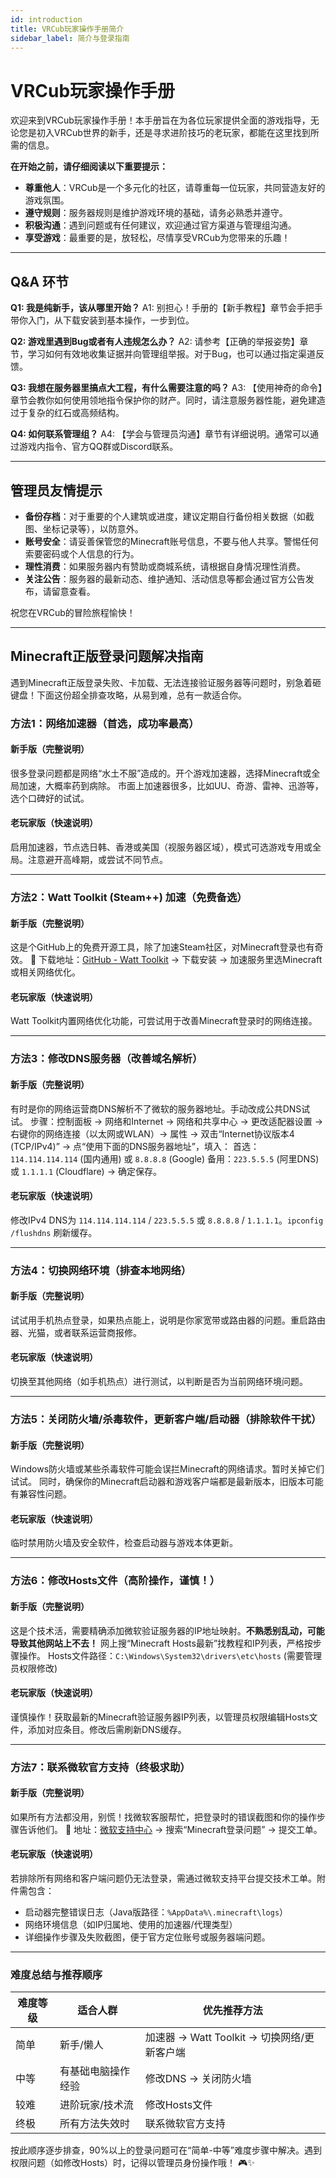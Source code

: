```yaml
---
id: introduction
title: VRCub玩家操作手册简介
sidebar_label: 简介与登录指南
---
```


# VRCub玩家操作手册

欢迎来到VRCub玩家操作手册！本手册旨在为各位玩家提供全面的游戏指导，无论您是初入VRCub世界的新手，还是寻求进阶技巧的老玩家，都能在这里找到所需的信息。

**在开始之前，请仔细阅读以下重要提示：**

*   **尊重他人**：VRCub是一个多元化的社区，请尊重每一位玩家，共同营造友好的游戏氛围。
*   **遵守规则**：服务器规则是维护游戏环境的基础，请务必熟悉并遵守。
*   **积极沟通**：遇到问题或有任何建议，欢迎通过官方渠道与管理组沟通。
*   **享受游戏**：最重要的是，放轻松，尽情享受VRCub为您带来的乐趣！

---

## **Q&A 环节**

**Q1: 我是纯新手，该从哪里开始？**
A1: 别担心！手册的【新手教程】章节会手把手带你入门，从下载安装到基本操作，一步到位。

**Q2: 游戏里遇到Bug或者有人违规怎么办？**
A2: 请参考【正确的举报姿势】章节，学习如何有效地收集证据并向管理组举报。对于Bug，也可以通过指定渠道反馈。

**Q3: 我想在服务器里搞点大工程，有什么需要注意的吗？**
A3: 【使用神奇的命令】章节会教你如何使用领地指令保护你的财产。同时，请注意服务器性能，避免建造过于复杂的红石或高频结构。

**Q4: 如何联系管理组？**
A4: 【学会与管理员沟通】章节有详细说明。通常可以通过游戏内指令、官方QQ群或Discord联系。

---

## **管理员友情提示**

*   **备份存档**：对于重要的个人建筑或进度，建议定期自行备份相关数据（如截图、坐标记录等），以防意外。
*   **账号安全**：请妥善保管您的Minecraft账号信息，不要与他人共享。警惕任何索要密码或个人信息的行为。
*   **理性消费**：如果服务器内有赞助或商城系统，请根据自身情况理性消费。
*   **关注公告**：服务器的最新动态、维护通知、活动信息等都会通过官方公告发布，请留意查看。

祝您在VRCub的冒险旅程愉快！

---

## **Minecraft正版登录问题解决指南**

遇到Minecraft正版登录失败、卡加载、无法连接验证服务器等问题时，别急着砸键盘！下面这份超全排查攻略，从易到难，总有一款适合你。

### **方法1：网络加速器（首选，成功率最高）**

#### **新手版（完整说明）**

很多登录问题都是网络“水土不服”造成的。开个游戏加速器，选择Minecraft或全局加速，大概率药到病除。
市面上加速器很多，比如UU、奇游、雷神、迅游等，选个口碑好的试试。

#### **老玩家版（快速说明）**

启用加速器，节点选日韩、香港或美国（视服务器区域），模式可选游戏专用或全局。注意避开高峰期，或尝试不同节点。

---

### **方法2：Watt Toolkit (Steam++) 加速（免费备选）**

#### **新手版（完整说明）**

这是个GitHub上的免费开源工具，除了加速Steam社区，对Minecraft登录也有奇效。
🔗 下载地址：[GitHub - Watt Toolkit](https://steampp.net/) → 下载安装 → 加速服务里选Minecraft或相关网络优化。

#### **老玩家版（快速说明）**

Watt Toolkit内置网络优化功能，可尝试用于改善Minecraft登录时的网络连接。

---

### **方法3：修改DNS服务器（改善域名解析）**

#### **新手版（完整说明）**

有时是你的网络运营商DNS解析不了微软的服务器地址。手动改成公共DNS试试。
步骤：控制面板 → 网络和Internet → 网络和共享中心 → 更改适配器设置 → 右键你的网络连接（以太网或WLAN）→ 属性 → 双击“Internet协议版本4 (TCP/IPv4)” → 点“使用下面的DNS服务器地址”，填入：
首选：`114.114.114.114` (国内通用) 或 `8.8.8.8` (Google)
备用：`223.5.5.5` (阿里DNS) 或 `1.1.1.1` (Cloudflare)
→ 确定保存。

#### **老玩家版（快速说明）**

修改IPv4 DNS为 `114.114.114.114` / `223.5.5.5` 或 `8.8.8.8` / `1.1.1.1`。`ipconfig /flushdns` 刷新缓存。

---

### **方法4：切换网络环境（排查本地网络）**

#### **新手版（完整说明）**

试试用手机热点登录，如果热点能上，说明是你家宽带或路由器的问题。重启路由器、光猫，或者联系运营商报修。

#### **老玩家版（快速说明）**

切换至其他网络（如手机热点）进行测试，以判断是否为当前网络环境问题。

---

### **方法5：关闭防火墙/杀毒软件，更新客户端/启动器（排除软件干扰）**

#### **新手版（完整说明）**

Windows防火墙或某些杀毒软件可能会误拦Minecraft的网络请求。暂时关掉它们试试。
同时，确保你的Minecraft启动器和游戏客户端都是最新版本，旧版本可能有兼容性问题。

#### **老玩家版（快速说明）**

临时禁用防火墙及安全软件，检查启动器与游戏本体更新。

---

### **方法6：修改Hosts文件（高阶操作，谨慎！）**

#### **新手版（完整说明）**

这是个技术活，需要精确添加微软验证服务器的IP地址映射。**不熟悉别乱动，可能导致其他网站上不去！**
网上搜“Minecraft Hosts最新”找教程和IP列表，严格按步骤操作。
Hosts文件路径：`C:\Windows\System32\drivers\etc\hosts` (需要管理员权限修改)

#### **老玩家版（快速说明）**

谨慎操作！获取最新的Minecraft验证服务器IP列表，以管理员权限编辑Hosts文件，添加对应条目。修改后需刷新DNS缓存。

---

### **方法7：联系微软官方支持（终极求助）**

#### **新手版（完整说明）**

如果所有方法都没用，别慌！找微软客服帮忙，把登录时的错误截图和你的操作步骤告诉他们。
🔗 地址：[微软支持中心](https://support.microsoft.com/) → 搜索“Minecraft登录问题” → 提交工单。

#### **老玩家版（快速说明）**

若排除所有网络和客户端问题仍无法登录，需通过微软支持平台提交技术工单。附件需包含：

- 启动器完整错误日志（Java版路径：`%AppData%\.minecraft\logs`）
- 网络环境信息（如IP归属地、使用的加速器/代理类型）
- 详细操作步骤及失败截图，便于官方定位账号或服务器端问题。

---

### **难度总结与推荐顺序**

| 难度等级 | 适合人群      | 优先推荐方法                          |
| ---- | --------- | ------------------------------- |
| 简单   | 新手/懒人     | 加速器 → Watt Toolkit → 切换网络/更新客户端 |
| 中等   | 有基础电脑操作经验 | 修改DNS → 关闭防火墙                   |
| 较难   | 进阶玩家/技术流  | 修改Hosts文件                       |
| 终极   | 所有方法失效时   | 联系微软官方支持                        |

按此顺序逐步排查，90%以上的登录问题可在“简单-中等”难度步骤中解决。遇到权限问题（如修改Hosts）时，记得以管理员身份操作哦！ 🎮✨